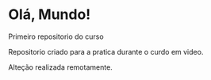 # Olá, Mundo!
 Primeiro repositorio do curso

Repositorio criado para a pratica durante o curdo em video.

Alteção realizada  remotamente.
